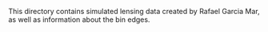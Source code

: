 This directory contains simulated lensing data created by Rafael Garcia Mar, as well as information about the bin edges.